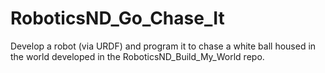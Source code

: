 # RoboticsND_Go_Chase_It
Develop a robot (via URDF) and program it to chase a white ball housed in the world developed in the RoboticsND_Build_My_World repo.
